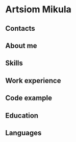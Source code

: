 # Artsiom Mikula

## Contacts

## About me

## Skills

## Work experience

## Code example

## Education

## Languages
